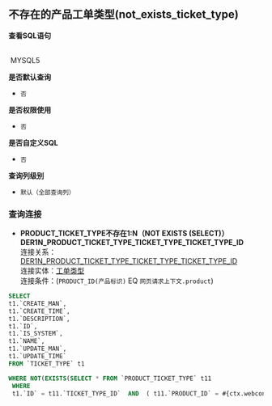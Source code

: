 ## 不存在的产品工单类型(not_exists_ticket_type) <!-- {docsify-ignore-all} -->



<p class="panel-title"><b>查看SQL语句</b></p>
<br>

<el-row>
&nbsp;<el-tag @click="MYSQL5 = true">MYSQL5</el-tag>
</el-row>

<br>
<p class="panel-title"><b>是否默认查询</b></p>

* `否`

<p class="panel-title"><b>是否权限使用</b></p>

* `否`

<p class="panel-title"><b>是否自定义SQL</b></p>

* `否`

<p class="panel-title"><b>查询列级别</b></p>

* `默认（全部查询列）`




### 查询连接
* **PRODUCT_TICKET_TYPE不存在1:N（NOT EXISTS (SELECT)）DER1N_PRODUCT_TICKET_TYPE_TICKET_TYPE_TICKET_TYPE_ID**<br>
连接关系：[DER1N_PRODUCT_TICKET_TYPE_TICKET_TYPE_TICKET_TYPE_ID](der/DER1N_PRODUCT_TICKET_TYPE_TICKET_TYPE_TICKET_TYPE_ID)<br>
连接实体：[工单类型](module/ProdMgmt/ticket_type)<br>
连接条件：(`PRODUCT_ID(产品标识)` EQ `网页请求上下文.product`)<br>




<el-dialog v-model="MYSQL5" title="MYSQL5">

```sql
SELECT
t1.`CREATE_MAN`,
t1.`CREATE_TIME`,
t1.`DESCRIPTION`,
t1.`ID`,
t1.`IS_SYSTEM`,
t1.`NAME`,
t1.`UPDATE_MAN`,
t1.`UPDATE_TIME`
FROM `TICKET_TYPE` t1 

WHERE NOT(EXISTS(SELECT * FROM `PRODUCT_TICKET_TYPE` t11 
 WHERE 
 t1.`ID` = t11.`TICKET_TYPE_ID`  AND  ( t11.`PRODUCT_ID` = #{ctx.webcontext.product} ) ))
```

</el-dialog>

<script>
 const { createApp } = Vue
  createApp({
    data() {
      return {
                MYSQL5 : false
        
      }
    },
    methods: {
    }
  }).use(ElementPlus).mount('#app')
</script>